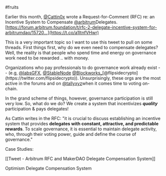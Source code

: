 #fruits 

Earlier this month, [@Cattin0x](https://twitter.com/Cattin0x) wrote a Request-for-Comment (RFC) re: an Incentive System to Compensate [@arbitrum](https://twitter.com/arbitrum)Delegates. [https://forum.arbitrum.foundation/t/rfc-2-delegate-incentive-system-for-arbitrumdao/15720…](https://t.co/a1ItnfVHwr) 

This is a very important topic so I want to use this tweet to pull on some threads. First things first, why do we even need to compensate delegates? Well, the reality is that people who spend time and energy on governance work need to be rewarded .. with money.

Organizations who pay professionals to do governance work already exist -- (e.g, [@labsGFX](https://twitter.com/labsGFX), [@StableNode](https://twitter.com/StableNode) [@Blockworks_](https://twitter.com/Blockworks_)[@flipsidecrypto](https://twitter.com/flipsidecrypto)). Unsurprisingly, these orgs are the most active in the forums and on [@tallyxyz](https://twitter.com/tallyxyz)when it comes time to voting on-chain.

In the grand scheme of things, however, governance participation is still very low. So, what do we do? We create a system that incentivizes ***quality*** participation & pays delegates!

As Cattin writes in the RFC: "it is crucial to discuss establishing an incentive system that provides **delegates with constant, attractive, and predictable rewards**. To scale governance, it is essential to maintain delegate activity, who, through their voting power, guide and define the course of governance."

Case Studies:

[[Tweet - Arbitrum RFC and MakerDAO Delegate Compensation System]]

Optimism Delegate Compensation System

